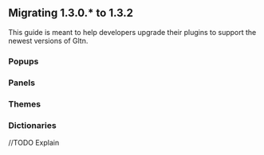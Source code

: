 ## Migrating 1.3.0.* to 1.3.2
This guide is meant to help developers upgrade their plugins to support the newest versions of Gltn.

### Popups

### Panels

### Themes

### Dictionaries

//TODO Explain